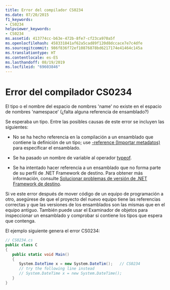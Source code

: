 ```yaml
---
title: Error del compilador CS0234
ms.date: 07/20/2015
f1_keywords:
- CS0234
helpviewer_keywords:
- CS0234
ms.assetid: 413774cc-b63e-472b-8fe7-cf23ca970a5f
ms.openlocfilehash: 458331841af62a5cad89f120d8dccace7e7c4dfe
ms.sourcegitcommit: 986f836f72ef10876878bd6217174e41464c145a
ms.translationtype: HT
ms.contentlocale: es-ES
ms.lasthandoff: 08/19/2019
ms.locfileid: "69603846"
---
```

# <a name="compiler-error-cs0234"></a>Error del compilador CS0234
El tipo o el nombre del espacio de nombres 'name' no existe en el espacio de nombres 'namespace' (¿falta alguna referencia de ensamblado?)  
  
 Se esperaba un tipo. Entre las posibles causas de este error se incluyen las siguientes:  
  
- No se ha hecho referencia en la compilación a un ensamblado que contiene la definición de un tipo; use [-reference (Importar metadatos)](../compiler-options/reference-compiler-option.md) para especificar el ensamblado.  
  
- Se ha pasado un nombre de variable al operador [typeof](../operators/type-testing-and-cast.md#typeof-operator).  
  
- Se ha intentado hacer referencia a un ensamblado que no forma parte de su perfil de .NET Framework de destino. Para obtener más información, consulte [Solucionar problemas de versión de .NET Framework de destino](/visualstudio/msbuild/troubleshooting-dotnet-framework-targeting-errors).  
  
 Si ve este error después de mover código de un equipo de programación a otro, asegúrese de que el proyecto del nuevo equipo tiene las referencias correctas y que las versiones de los ensamblados son las mismas que en el equipo antiguo. También puede usar el Examinador de objetos para inspeccionar un ensamblado y comprobar si contiene los tipos que espera que contenga.  
  
 El ejemplo siguiente genera el error CS0234:  
  
```csharp  
// CS0234.cs  
public class C  
{  
   public static void Main()  
   {  
      System.DateTime x = new System.DateTim();   // CS0234  
      // try the following line instead  
      // System.DateTime x = new System.DateTime();  
   }  
}  
```
